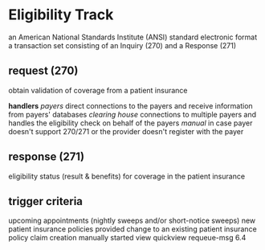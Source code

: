 # Eligibility Track
an American National Standards Institute (ANSI) standard electronic format
a transaction set consisting of an Inquiry (270) and a Response (271)

## request (270)
obtain validation of coverage from a patient insurance

**handlers**
*payers* direct connections to the payers and receive information from payers' databases
*clearing house* connections to multiple payers and handles the eligibility check on behalf of the payers
*manual* in case payer doesn't support 270/271 or the provider doesn't register with the payer

## response (271)
eligibility status (result & benefits) for coverage in the patient insurance

## trigger criteria
upcoming appointments (nightly sweeps and/or short-notice sweeps)
new patient insurance policies provided
change to an existing patient insurance policy
claim creation
manually started view quickview
requeue-msg 6.4
